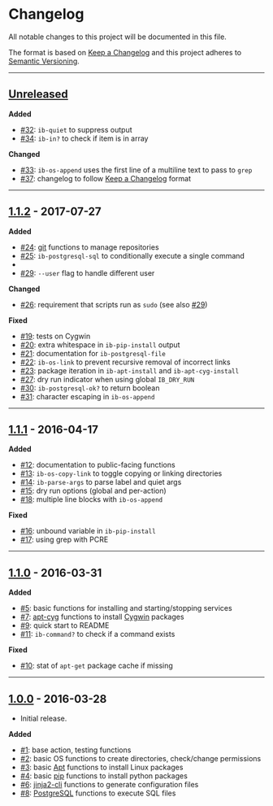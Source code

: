 # Changelog
All notable changes to this project will be documented in this file.

The format is based on [Keep a Changelog] and this project adheres to [Semantic Versioning].

[Keep a Changelog]: http://keepachangelog.com/en/1.0.0/
[Semantic Versioning]: http://semver.org/spec/v2.0.0.html

---
[#32]: https://github.com/metaist/idempotent-bash/issues/32
[#33]: https://github.com/metaist/idempotent-bash/issues/33
[#34]: https://github.com/metaist/idempotent-bash/issues/34
[#37]: https://github.com/metaist/idempotent-bash/issues/37
[Unreleased]: https://github.com/metaist/idempotent-bash/compare/1.1.2...HEAD
## [Unreleased]
**Added**
- [#32]: `ib-quiet` to suppress output
- [#34]: `ib-in?` to check if item is in array

**Changed**
- [#33]: `ib-os-append` uses the first line of a multiline text to pass to `grep`
- [#37]: changelog to follow [Keep a Changelog] format

---
[#19]: https://github.com/metaist/idempotent-bash/issues/19
[#20]: https://github.com/metaist/idempotent-bash/issues/20
[#21]: https://github.com/metaist/idempotent-bash/issues/21
[#22]: https://github.com/metaist/idempotent-bash/issues/22
[#23]: https://github.com/metaist/idempotent-bash/issues/23
[#24]: https://github.com/metaist/idempotent-bash/issues/24
[#25]: https://github.com/metaist/idempotent-bash/issues/25
[#26]: https://github.com/metaist/idempotent-bash/issues/26
[#27]: https://github.com/metaist/idempotent-bash/issues/27
[#28]: https://github.com/metaist/idempotent-bash/issues/28
[#29]: https://github.com/metaist/idempotent-bash/issues/29
[#30]: https://github.com/metaist/idempotent-bash/issues/30
[#31]: https://github.com/metaist/idempotent-bash/issues/31
[1.1.2]: https://github.com/metaist/duil.js/compare/1.1.1...1.1.2
## [1.1.2] - 2017-07-27
**Added**
- [#24]: [git] functions to manage repositories
- [#25]: `ib-postgresql-sql` to conditionally execute a single command
- [#28]: examples
- [#29]: `--user` flag to handle different user

**Changed**
- [#26]: requirement that scripts run as `sudo` (see also [#29])

**Fixed**
- [#19]: tests on Cygwin
- [#20]: extra whitespace in `ib-pip-install` output
- [#21]: documentation for `ib-postgresql-file`
- [#22]: `ib-os-link` to prevent recursive removal of incorrect links
- [#23]: package iteration in `ib-apt-install` and `ib-apt-cyg-install`
- [#27]: dry run indicator when using global `IB_DRY_RUN`
- [#30]: `ib-postgresql-ok?` to return boolean
- [#31]: character escaping in `ib-os-append`

[git]: https://git-scm.com/

---
[#12]: https://github.com/metaist/idempotent-bash/issues/12
[#13]: https://github.com/metaist/idempotent-bash/issues/13
[#14]: https://github.com/metaist/idempotent-bash/issues/14
[#15]: https://github.com/metaist/idempotent-bash/issues/15
[#16]: https://github.com/metaist/idempotent-bash/issues/16
[#17]: https://github.com/metaist/idempotent-bash/issues/17
[#18]: https://github.com/metaist/idempotent-bash/issues/18
[1.1.1]: https://github.com/metaist/duil.js/compare/1.1.0...1.1.1
## [1.1.1] - 2016-04-17
**Added**
- [#12]: documentation to public-facing functions
- [#13]: `ib-os-copy-link` to toggle copying or linking directories
- [#14]: `ib-parse-args` to parse label and quiet args
- [#15]: dry run options (global and per-action)
- [#18]: multiple line blocks with `ib-os-append`

**Fixed**
- [#16]: unbound variable in `ib-pip-install`
- [#17]: using grep with PCRE

---
[#5]: https://github.com/metaist/idempotent-bash/issues/5
[#7]: https://github.com/metaist/idempotent-bash/issues/7
[#9]: https://github.com/metaist/idempotent-bash/issues/9
[#10]: https://github.com/metaist/idempotent-bash/issues/10
[#11]: https://github.com/metaist/idempotent-bash/issues/11
[1.1.0]: https://github.com/metaist/duil.js/compare/1.0.0...1.1.0
## [1.1.0] - 2016-03-31
**Added**
- [#5]: basic functions for installing and starting/stopping services
- [#7]: [apt-cyg] functions to install [Cygwin] packages
- [#9]: quick start to README
- [#11]: `ib-command?` to check if a command exists

**Fixed**
- [#10]: stat of `apt-get` package cache if missing

[apt-cyg]: https://github.com/transcode-open/apt-cyg
[Cygwin]: https://cygwin.com

---
[#1]: https://github.com/metaist/idempotent-bash/issues/1
[#2]: https://github.com/metaist/idempotent-bash/issues/2
[#3]: https://github.com/metaist/idempotent-bash/issues/3
[#4]: https://github.com/metaist/idempotent-bash/issues/4
[#6]: https://github.com/metaist/idempotent-bash/issues/6
[#8]: https://github.com/metaist/idempotent-bash/issues/8
[1.0.0]: https://github.com/metaist/idempotent-bash/tree/1.0.0
## [1.0.0] - 2016-03-28
- Initial release.

**Added**
- [#1]: base action, testing functions
- [#2]: basic OS functions to create directories, check/change permissions
- [#3]: basic [Apt] functions to install Linux packages
- [#4]: basic [pip] functions to install python packages
- [#6]: [jinja2-cli] functions to generate configuration files
- [#8]: [PostgreSQL] functions to execute SQL files

[Apt]: https://wiki.debian.org/Apt
[pip]: https://pip.pypa.io/en/stable/
[PostgreSQL]: http://www.postgresql.org/
[jinja2-cli]: https://github.com/mattrobenolt/jinja2-cli
